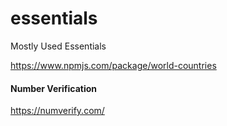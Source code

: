 # essentials
Mostly Used Essentials

https://www.npmjs.com/package/world-countries


#### Number Verification
https://numverify.com/
